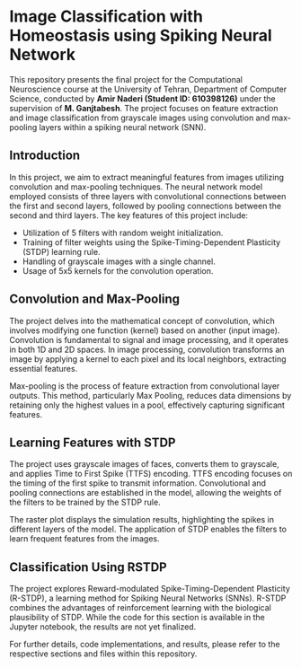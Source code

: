 # Image Classification with Homeostasis using Spiking Neural Network

This repository presents the final project for the Computational Neuroscience course at the University of Tehran, Department of Computer Science, conducted by **Amir Naderi (Student ID: 610398126)** under the supervision of **M. Ganjtabesh**. The project focuses on feature extraction and image classification from grayscale images using convolution and max-pooling layers within a spiking neural network (SNN).

## Introduction

In this project, we aim to extract meaningful features from images utilizing convolution and max-pooling techniques. The neural network model employed consists of three layers with convolutional connections between the first and second layers, followed by pooling connections between the second and third layers. The key features of this project include:

- Utilization of 5 filters with random weight initialization.
- Training of filter weights using the Spike-Timing-Dependent Plasticity (STDP) learning rule.
- Handling of grayscale images with a single channel.
- Usage of 5x5 kernels for the convolution operation.

## Convolution and Max-Pooling

The project delves into the mathematical concept of convolution, which involves modifying one function (kernel) based on another (input image). Convolution is fundamental to signal and image processing, and it operates in both 1D and 2D spaces. In image processing, convolution transforms an image by applying a kernel to each pixel and its local neighbors, extracting essential features.

Max-pooling is the process of feature extraction from convolutional layer outputs. This method, particularly Max Pooling, reduces data dimensions by retaining only the highest values in a pool, effectively capturing significant features.

## Learning Features with STDP

The project uses grayscale images of faces, converts them to grayscale, and applies Time to First Spike (TTFS) encoding. TTFS encoding focuses on the timing of the first spike to transmit information. Convolutional and pooling connections are established in the model, allowing the weights of the filters to be trained by the STDP rule.

The raster plot displays the simulation results, highlighting the spikes in different layers of the model. The application of STDP enables the filters to learn frequent features from the images.

## Classification Using RSTDP

The project explores Reward-modulated Spike-Timing-Dependent Plasticity (R-STDP), a learning method for Spiking Neural Networks (SNNs). R-STDP combines the advantages of reinforcement learning with the biological plausibility of STDP. While the code for this section is available in the Jupyter notebook, the results are not yet finalized.

For further details, code implementations, and results, please refer to the respective sections and files within this repository.